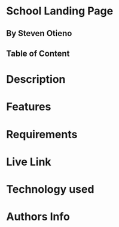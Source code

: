 # School Landing Page

## By Steven Otieno

## Table of Content

# Description
# Features
# Requirements
# Live Link
# Technology used
# Authors Info